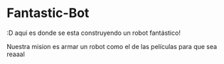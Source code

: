 # Fantastic-Bot
:D aqui es donde se esta construyendo un robot fantástico!

Nuestra mision es armar un robot como el de las películas para que sea reaaal